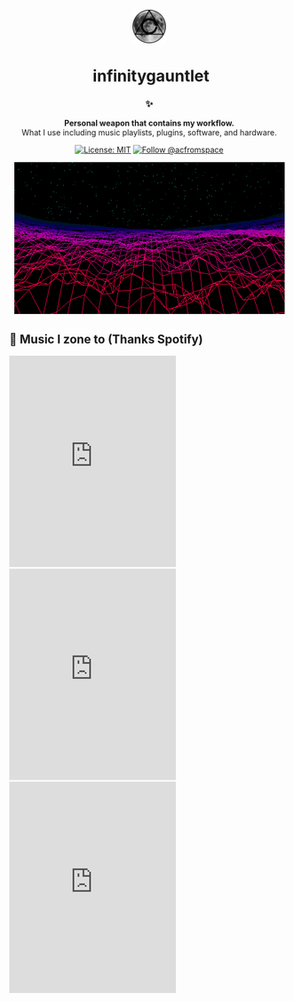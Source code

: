 <!-- HEADING -->

<p align="center">
  <img src="./verycoolstuff/avatar.png" width="60">
</p>
<h1 align="center">️
  infinitygauntlet
</h1>

<!-- DESCRIPTION -->

<h3 align="center">
  <span role="img" aria-label="Sparkles">✨</span>
</h3>
<p align="center">
  <strong>Personal weapon that contains my workflow.</strong><br>
  What I use including music playlists, plugins, software, and hardware.
</p>

<!-- INFORMATION (Shields:IO) -->

<p align="center">
    <a href="https://github.com/acfromspace/weatherchecker/blob/master/LICENSE">
        <img src="https://img.shields.io/github/license/mashape/apistatus.svg"
            alt="License: MIT"></a>
    <a href="https://twitter.com/intent/follow?screen_name=acfromspace">
        <img src="https://img.shields.io/twitter/follow/acfromspace.svg?style=social&logo=twitter"
            alt="Follow @acfromspace"></a>
</p>

<!-- FEATURES -->

<p align="center">
  <img src="./verycoolstuff/vaporwave.gif">
</p>

## <span role="img" aria-label="Musical Note">🎵</span> Music I zone to (Thanks Spotify)

<iframe src="https://open.spotify.com/embed/user/1252712964/playlist/0XVxReRFFUe7Z5DFYPdOSU" width="300" height="380" frameborder="0" allowtransparency="true" allow="encrypted-media"></iframe>

<iframe src="https://open.spotify.com/embed/user/1252712964/playlist/1su6mhUPJxkVvwhmBAwpPj" width="300" height="380" frameborder="0" allowtransparency="true" allow="encrypted-media"></iframe>

<iframe src="https://open.spotify.com/embed/user/1252712964/playlist/5Awrm6Qg5ixDMxW7vQCn9o" width="300" height="380" frameborder="0" allowtransparency="true" allow="encrypted-media"></iframe>

<!-- QUICK INSTALLATION -->

<!-- ## <span role="img" aria-label="Sparkles">✨</span> Quick Installation -->

<!-- IN-DEPTH INSTALLATION -->

<!-- ## <span role="img" aria-label="Rocket">🚀</span> Putting this in the Infinity Gauntlet (In-Depth Installation) -->

<!-- WHAT'S INSIDE? -->

<!-- ## <span role="img" aria-label="Thinking Face">🤔</span> What's inside?

A quick look at the top-level files and directories you'll see in this project.

    .
    ├── .gitignore
    ├── .vscode
    │   ├── launch.json
    │   ├── settings.json
    │   └── tasks.json
    └── some-file.js -->

<!-- LICENSE -->
<!-- 
## [License](LICENSE)

The code in this project is licensed under MIT license. -->
